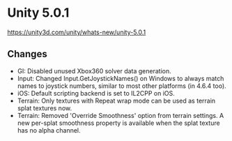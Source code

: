 # Unity 5.0.1

https://unity3d.com/unity/whats-new/unity-5.0.1

## Changes



*   GI: Disabled unused Xbox360 solver data generation.
*   Input: Changed Input.GetJoystickNames() on Windows to always match names to joystick numbers, similar to most other platforms (in 4.6.4 too).
*   iOS: Default scripting backend is set to IL2CPP on iOS.
*   Terrain: Only textures with Repeat wrap mode can be used as terrain splat textures now.
*   Terrain: Removed 'Override Smoothness' option from terrain settings. A new per-splat smoothness property is available when the splat texture has no alpha channel.